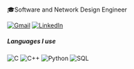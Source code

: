 🎓Software and Network Design Engineer

[![Gmail](https://img.shields.io/badge/-GMAIL-D14836?style=for-the-badge&logo=gmail&logoColor=white)](mailto:victormmagar@gmail.com)
[![LinkedIn](https://img.shields.io/badge/-LINKEDIN-0077B5?style=for-the-badge&logo=linkedin&logoColor=white)](https://www.linkedin.com/in/v%C3%ADctor-manuel-mart%C3%ADnez-garrido-51261720b/)


##### Languages I use

![C](https://img.shields.io/badge/-C-000000?style=flat&logo=c)
![C++](https://img.shields.io/badge/-C++-000000?style=flat&logo=c%2B%2B)
![Python](https://img.shields.io/badge/-Python-000000?style=flat&logo=python)
![SQL](https://img.shields.io/badge/-SQL-000000?style=flat&logo=postgresql)

